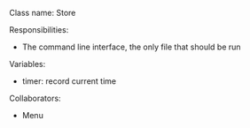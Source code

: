 Class name: Store

Responsibilities:
* The command line interface, the only file that should be run

Variables:
* timer: record current time

Collaborators:
* Menu
